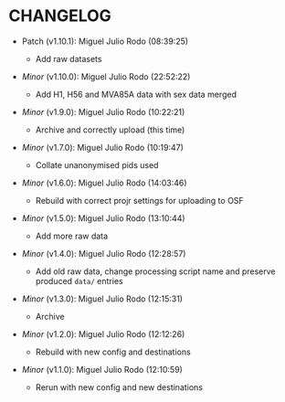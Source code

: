 # CHANGELOG

- Patch (v1.10.1): Miguel Julio Rodo (08:39:25)
  - Add raw datasets
- *Minor* (v1.10.0): Miguel Julio Rodo (22:52:22)
  - Add H1, H56 and MVA85A data with sex data merged

- *Minor* (v1.9.0): Miguel Julio Rodo (10:22:21)
  - Archive and correctly upload (this time)

- *Minor* (v1.7.0): Miguel Julio Rodo (10:19:47)
  - Collate unanonymised pids used

- *Minor* (v1.6.0): Miguel Julio Rodo (14:03:46)
  - Rebuild with correct projr settings for uploading to OSF

- *Minor* (v1.5.0): Miguel Julio Rodo (13:10:44)
  - Add more raw data

- *Minor* (v1.4.0): Miguel Julio Rodo (12:28:57)
  - Add old raw data, change processing script name and preserve produced `data/` entries

- *Minor* (v1.3.0): Miguel Julio Rodo (12:15:31)
  - Archive

- *Minor* (v1.2.0): Miguel Julio Rodo (12:12:26)
  - Rebuild with new config and destinations

- *Minor* (v1.1.0): Miguel Julio Rodo (12:10:59)
  - Rerun with new config and new destinations

